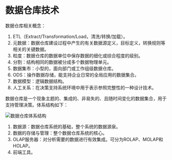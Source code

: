 # 数据仓库技术

数据仓库相关概念：

1. ETL（Extract/Transformation/Load，清洗/转换/加载）。
2. 元数据：数据仓库建设过程中产生的有关数据源定义，目标定义，转换规则等相关的关键数据。
3. 粒度：数据仓库的数据单位中保存数据的细化或综合程度的级别。
4. 分割：结构相同的数据被分成多个数据物理单元。
5. 数据集市：小型的，面向部门或工作组级数据仓库。
6. ODS：操作数据存储，能支持企业日常的全局应用的数据集合。
7. 数据模型：逻辑数据结构。
8. 人工关系：在决策支持系统环境中用于表示参照完整性的一种设计技术。

数据仓库是一个现象主题的、集成的、非易失的、且随时间变化的数据集合，用于支持管理决策。体系结构如下：

![数据仓库体系结构](https://tva1.sinaimg.cn/large/006tNbRwgy1g9isd1y9xqj30d7067t91.jpg)

1. 数据源：数据仓库系统的基础，整个系统的数据源泉。
2. 数据的存储与管理：整个数据仓库系统的核心。
3. OLAP服务器：对分析需要的数据进行有效集成。可分为ROLAP、MOLAP和HOLAP。
4. 前端工具。